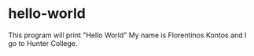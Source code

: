 # hello-world
This program will print "Hello World"
My name is Florentinos Kontos and I go to Hunter College.
